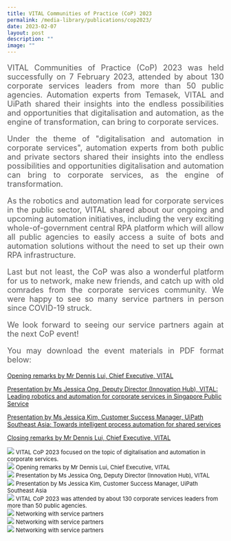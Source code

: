 ```yaml
---
title: VITAL Communities of Practice (CoP) 2023
permalink: /media-library/publications/cop2023/
date: 2023-02-07
layout: post
description: ""
image: ""
---
```

<p style="font-size: 18px;color:#585858;text-align:justify;">
VITAL Communities of Practice (CoP) 2023 was held successfully on 7 February 2023, attended by about 130 corporate services leaders from more than 50 public agencies. Automation experts from Temasek, VITAL and UiPath shared their insights into the endless possibilities and opportunities that digitalisation and automation, as the engine of transformation, can bring to corporate services.
</p>
<p style="font-size: 18px;color:#585858;text-align:justify;">
Under the theme of "digitalisation and automation in corporate services", automation experts from both public and private sectors shared their insights into the endless possibilities and opportunities digitalisation and automation can bring to corporate services, as the engine of transformation.
</p>
<p style="font-size: 18px;color:#585858;text-align:justify;">
As the robotics and automation lead for corporate services in the public sector, VITAL shared about our ongoing and upcoming automation initiatives, including the very exciting whole-of-government central RPA platform which will allow all public agencies to easily access a suite of bots and automation solutions without the need to set up their own RPA infrastructure.
</p>
<p style="font-size: 18px;color:#585858;text-align:justify;">
Last but not least, the CoP was also a wonderful platform for us to network, make new friends, and catch up with old comrades from the corporate services community. We were happy to see so many service partners in person since COVID-19 struck.
</p>
<p style="font-size: 18px;color:#585858;text-align:justify;">
We look forward to seeing our service partners again at the next CoP event!
</p>
<p style="font-size: 18px;color:#585858;text-align:justify;">
You may download the event materials in PDF format below:
</p>
<a href = "/files/COP opening.pdf">Opening remarks by Mr Dennis Lui, Chief Executive, VITAL</a> 

<a href = "/files/COP VITAL.pdf">Presentation by Ms Jessica Ong, Deputy Director (Innovation Hub), VITAL: Leading robotics and automation for corporate services in Singapore Public Service</a> 

<a href = "/files/COP UiPath.pdf">Presentation by Ms Jessica Kim, Customer Success Manager, UiPath Southeast Asia: Towards intelligent process automation for shared services</a> 

<a href = "/files/COP closing.pdf">Closing remarks by Mr Dennis Lui, Chief Executive, VITAL</a> 

<img src="/images/Media/COP 1.jpg">
<font size="-1">VITAL CoP 2023 focused on the topic of digitalisation and automation in corporate services.</font>
<br>
<img src="/images/Media/COP 4.jpg">
<font size="-1">Opening remarks by Mr Dennis Lui, Chief Executive, VITAL</font>
<br>
<img src="/images/Media/COP 2.jpg">
<font size="-1">Presentation by Ms Jessica Ong, Deputy Director (Innovation Hub), VITAL </font>
<br>
<img src="/images/Media/COP 3.jpg">
<font size="-1">Presentation by Ms Jessica Kim, Customer Success Manager, UiPath Southeast Asia</font>
<br>
<img src="/images/Media/COP 5.jpg">
<font size="-1">VITAL CoP 2023 was attended by about 130 corporate services leaders from more than 50 public agencies.</font>
<br>
<img src="/images/Media/COP 6.jpg">
<font size="-1">Networking with service partners</font>
<br>
<img src="/images/Media/COP 7.jpg">
<font size="-1">Networking with service partners</font>
<br>
<img src="/images/Media/COP 8.jpg">
<font size="-1">Networking with service partners</font>